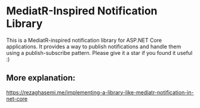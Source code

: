 # MediatR-Inspired Notification Library
This is a MediatR-inspired notification library for ASP.NET Core applications. 
It provides a way to publish notifications and handle them using a publish-subscribe pattern.
Please give it a star if you found it useful :)
## More explanation: 

https://rezaghasemi.me/implementing-a-library-like-mediatr-notification-in-net-core
